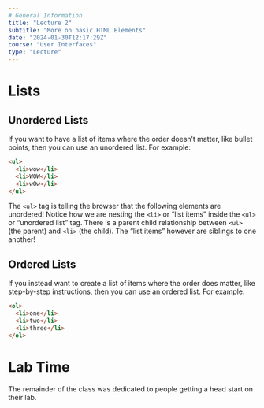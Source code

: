 ```yaml
---
# General Information
title: "Lecture 2"
subtitle: "More on basic HTML Elements"
date: "2024-01-30T12:17:29Z"
course: "User Interfaces"
type: "Lecture"
---
```


# Lists

## Unordered Lists

If you want to have a list of items where the order doesn’t matter, like bullet points, then you can use an unordered list. For example:

```html
<ul>
  <li>wow</li>
  <li>WOW</li>
  <li>wOw</li>
</ul>
```

The `<ul>` tag is telling the browser that the following elements are unordered! Notice how we are nesting the `<li>` or “list items” inside the `<ul>` or “unordered list” tag. There is a parent child relationship between `<ul>` (the parent) and `<li>` (the child). The “list items” however are siblings to one another!

## Ordered Lists

If you instead want to create a list of items where the order does matter, like step-by-step instructions, then you can use an ordered list. For example:

```html
<ol>
  <li>one</li>
  <li>two</li>
  <li>three</li>
</ol>
```

# Lab Time

The remainder of the class was dedicated to people getting a head start on their lab.
